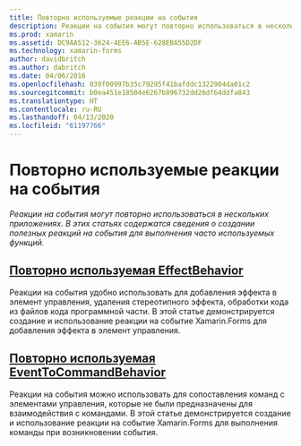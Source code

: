 ```yaml
---
title: Повторно используемые реакции на события
description: Реакции на события могут повторно использоваться в нескольких приложениях. В этих статьях содержатся сведения о создании полезных реакций на события для выполнения часто используемых функций.
ms.prod: xamarin
ms.assetid: DC9AA512-3624-4EE6-AB5E-628EBA55D2DF
ms.technology: xamarin-forms
author: davidbritch
ms.author: dabritch
ms.date: 04/06/2016
ms.openlocfilehash: 039f00997b35c79295f41bafddc1322904da01c2
ms.sourcegitcommit: b0ea451e18504e6267b896732dd26df64ddfa843
ms.translationtype: HT
ms.contentlocale: ru-RU
ms.lasthandoff: 04/13/2020
ms.locfileid: "61197766"
---
```

# <a name="reusable-behaviors"></a>Повторно используемые реакции на события

_Реакции на события могут повторно использоваться в нескольких приложениях. В этих статьях содержатся сведения о создании полезных реакций на события для выполнения часто используемых функций._

## <a name="reusable-effectbehavior"></a>[Повторно используемая EffectBehavior](effect-behavior.md)

Реакции на события удобно использовать для добавления эффекта в элемент управления, удаления стереотипного эффекта, обработки кода из файлов кода программной части. В этой статье демонстрируется создание и использование реакции на событие Xamarin.Forms для добавления эффекта в элемент управления.

## <a name="reusable-eventtocommandbehavior"></a>[Повторно используемая EventToCommandBehavior](event-to-command-behavior.md)

Реакции на события можно использовать для сопоставления команд с элементами управления, которые не были предназначены для взаимодействия с командами. В этой статье демонстрируется создание и использование реакции на событие Xamarin.Forms для выполнения команды при возникновении события.
